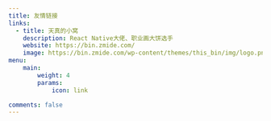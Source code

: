```yaml
---
title: 友情链接
links:
  - title: 天真的小窝
    description: React Native大佬、职业画大饼选手
    website: https://bin.zmide.com/
    image: https://bin.zmide.com/wp-content/themes/this_bin/img/logo.png
menu:
    main:
        weight: 4
        params:
            icon: link

comments: false
---
```

